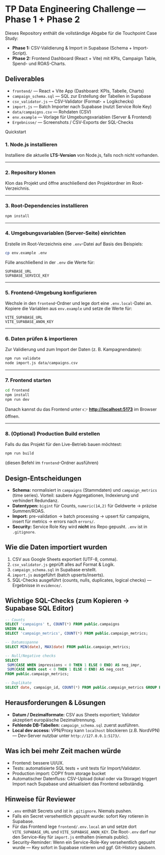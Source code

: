 # TP Data Engineering Challenge — Phase 1 + Phase 2

Dieses Repository enthält die vollständige Abgabe für die Touchpoint Case Study:

- **Phase 1:** CSV-Validierung & Import in Supabase (Schema + Import-Script).
- **Phase 2:** Frontend Dashboard (React + Vite) mit KPIs, Campaign Table, Spend- und ROAS-Charts.

## Deliverables

- `frontend/` — React + Vite App (Dashboard: KPIs, Tabelle, Charts)
- `campaign_schema.sql` — SQL zur Erstellung der Tabellen in Supabase
- `csv_validator.js` — CSV-Validator (Format- + Logikchecks)
- `import.js` — Batch Importer nach Supabase (nutzt Service Role Key)
- `data/campaigns.csv` — Rohdaten (CSV)
- `env.example` — Vorlage für Umgebungsvariablen (Server & Frontend)
- `Ergebnisse/` — Screenshots / CSV-Exports der SQL-Checks

Quickstart

### 1. Node.js installieren

Installiere die aktuelle **LTS-Version** von Node.js, falls noch nicht vorhanden.

---

### 2. Repository klonen

Klon das Projekt und öffne anschließend den Projektordner im Root-Verzeichnis.

---

### 3. Root-Dependencies installieren

```bash
npm install
```

---

### 4. Umgebungsvariablen (Server-Seite) einrichten

Erstelle im Root-Verzeichnis eine `.env`-Datei auf Basis des Beispiels:

```bash
cp env.example .env
```

Fülle anschließend in der `.env` die Werte für:

```
SUPABASE_URL
SUPABASE_SERVICE_KEY
```

---

### 5. Frontend-Umgebung konfigurieren

Wechsle in den `frontend`-Ordner und lege dort eine `.env.local`-Datei an.
Kopiere die Variablen aus `env.example` und setze die Werte für:

```
VITE_SUPABASE_URL
VITE_SUPABASE_ANON_KEY
```

---

### 6. Daten prüfen & importieren

Zur Validierung und zum Import der Daten (z. B. Kampagnendaten):

```bash
npm run validate
node import.js data/campaigns.csv
```

---

### 7. Frontend starten

```bash
cd frontend
npm install
npm run dev
```

Danach kannst du das Frontend unter
👉 **[http://localhost:5173](http://localhost:5173)**
im Browser öffnen.

---

### 8. (Optional) Production Build erstellen

Falls du das Projekt für den Live-Betrieb bauen möchtest:

```bash
npm run build
```

(diesen Befehl im `frontend`-Ordner ausführen)

## Design-Entscheidungen

- **Schema:** normalisiert in `campaigns` (Stammdaten) und `campaign_metrics` (time series). Vorteil: saubere Aggregationen, Indexierung und verhindert Redundanz.
- **Datentypen:** `bigint` für Counts, `numeric(14,2)` für Geldwerte → präzise Summen/ROAS.
- **Import:** pre-validation → batch processing → upsert für campaigns, insert für metrics → errors nach `errors/`.
- **Security:** Service Role Key wird **nicht** ins Repo gepusht. `.env` ist in `.gitignore`.

## Wie die Daten importiert wurden

1. CSV aus Google Sheets exportiert (UTF-8, comma).
2. `csv_validator.js` geprüft alles auf Format & Logik.
3. `campaign_schema.sql` in Supabase erstellt.
4. `import.js` ausgeführt (batch upserts/inserts).
5. SQL-Checks ausgeführt (counts, nulls, duplicates, logical checks) — Ergebnisse in `evidence/`.

## Wichtige SQL-Checks (zum Kopieren → Supabase SQL Editor)

```sql
-- Counts
SELECT 'campaigns' t, COUNT(*) FROM public.campaigns
UNION ALL
SELECT 'campaign_metrics', COUNT(*) FROM public.campaign_metrics;

-- Datumsspanne
SELECT MIN(date), MAX(date) FROM public.campaign_metrics;

-- Null/Negative checks
SELECT
 SUM(CASE WHEN impressions < 0 THEN 1 ELSE 0 END) AS neg_impr,
 SUM(CASE WHEN cost < 0 THEN 1 ELSE 0 END) AS neg_cost
FROM public.campaign_metrics;

-- Duplikate
SELECT date, campaign_id, COUNT(*) FROM public.campaign_metrics GROUP BY date, campaign_id HAVING COUNT(*) > 1;
```

## Herausforderungen & Lösungen

- **Datum / Dezimalformate:** CSV aus Sheets exportiert; Validator akzeptiert europäische Dezimaltrennung.
- **Fehlende DB-Tabellen:** `campaign_schema.sql` zuerst ausführen.
- **Local dev access:** VPN/Proxy kann `localhost` blockieren (z.B. NordVPN) — Dev-Server nutzbar unter `http://127.0.0.1:5173/`.

## Was ich bei mehr Zeit machen würde

- Frontend: bessere UI/UX.
- Tests: automatisierte SQL tests + unit tests für Import/Validator.
- Production import: COPY from storage bucket
- Automatischer Datenfluss: CSV-Upload (lokal oder via Storage) triggert Import nach Supabase und aktualisiert das Frontend selbständig.

## Hinweise für Reviewer

- `.env` enthält Secrets und ist in `.gitignore`. Niemals pushen.
- Falls ein Secret versehentlich gepusht wurde: sofort Key rotieren in Supabase.
- Für das Frontend lege `frontend/.env.local` an und setze dort `VITE_SUPABASE_URL` und `VITE_SUPABASE_ANON_KEY`. Die Root-`.env` darf nur den Service-Key für `import.js` enthalten (niemals public).
- Security-Reminder: Wenn ein Service-Role-Key versehentlich gepusht wurde — Key sofort in Supabase rotieren und ggf. Git-History säubern.
